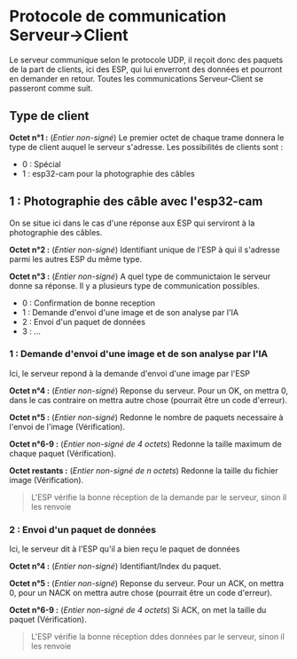 # Protocole de communication Serveur->Client

Le serveur communique selon le protocole UDP, il reçoit donc des paquets de la part de clients, ici des ESP, qui lui enverront des données et pourront en demander en retour.
Toutes les communications Serveur-Client se passeront comme suit.

## Type de client

**Octet n°1 :** (*Entier non-signé*) Le premier octet de chaque trame donnera le type de client auquel le serveur s'adresse.
Les possibilités de clients sont :
- 0 : Spécial
- 1 : esp32-cam pour la photographie des câbles

## 1 : Photographie des câble avec l'esp32-cam

On se situe ici dans le cas d'une réponse aux ESP qui serviront à la photographie des câbles.

**Octet n°2 :** (*Entier non-signé*) Identifiant unique de l'ESP  à qui il s'adresse parmi les autres ESP du même type.

**Octet n°3 :** (*Entier non-signé*) A quel type de communictaion le serveur donne sa réponse. Il y a plusieurs type de communication possibles.
- 0 : Confirmation de bonne reception
- 1 : Demande d'envoi d'une image et de son analyse par l'IA
- 2 : Envoi d'un paquet de données
- 3 : ...

###  1 : Demande d'envoi d'une image et de son analyse par l'IA

Ici, le serveur repond à la demande d'envoi d'une image par l'ESP

**Octet n°4 :** (*Entier non-signé*) Reponse du serveur. Pour un OK, on mettra 0, dans le cas contraire on mettra autre chose (pourrait être un code d'erreur).

**Octet n°5 :** (*Entier non-signé*) Redonne le nombre de paquets necessaire à l'envoi de l'image (Vérification).

**Octet n°6-9 :** (*Entier non-signé de 4 octets*) Redonne la taille maximum de chaque paquet (Vérification).

**Octet restants :** (*Entier non-signé de n octets*) Redonne la taille du fichier image (Vérification).

> L'ESP vérifie la bonne réception de la demande par le serveur, sinon il les renvoie

### 2 : Envoi d'un paquet de données

Ici, le serveur dit à l'ESP qu'il a bien reçu le paquet de données

**Octet n°4 :** (*Entier non-signé*) Identifiant/Index du paquet.

**Octet n°5 :** (*Entier non-signé*) Reponse du serveur. Pour un ACK, on mettra 0, pour un NACK on mettra autre chose (pourrait être un code d'erreur).

**Octet n°6-9 :** (*Entier non-signé de 4 octets*) Si ACK, on met la taille du paquet (Vérification).

> L'ESP vérifie la bonne réception ddes données par le serveur, sinon il les renvoie
